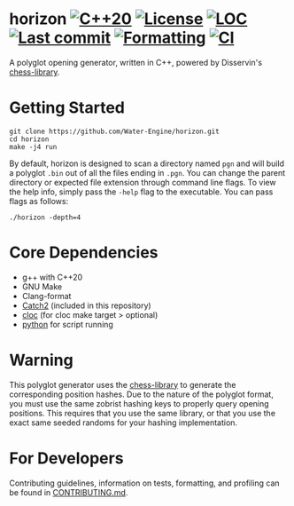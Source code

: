 # horizon [![C++20](https://img.shields.io/badge/C%2B%2B-20-blue?logo=c%2B%2B&logoColor=white)](https://en.cppreference.com/w/cpp/20.html) [![License](https://img.shields.io/github/license/Water-Engine/horizon)](LICENSE) [![LOC](https://img.shields.io/endpoint?url=https://raw.githubusercontent.com/Water-Engine/horizon/loc/.github/loc_badge.json)](https://github.com/Water-Engine/horizon/actions/workflows/loc.yml) [![Last commit](https://img.shields.io/github/last-commit/Water-Engine/horizon)](https://github.com/Water-Engine/horizon) [![Formatting](https://github.com/Water-Engine/horizon/actions/workflows/format.yml/badge.svg)](https://github.com/Water-Engine/horizon/actions/workflows/format.yml) [![CI](https://github.com/Water-Engine/horizon/actions/workflows/ci.yml/badge.svg)](https://github.com/Water-Engine/horizon/actions/workflows/ci.yml)
A polyglot opening generator, written in C++, powered by Disservin's [chess-library](https://github.com/Disservin/chess-library).

# Getting Started
```shell
git clone https://github.com/Water-Engine/horizon.git
cd horizon
make -j4 run
```

By default, horizon is designed to scan a directory named `pgn` and will build a polyglot `.bin` out of all the files ending in `.pgn`. You can change the parent directory or expected file extension through command line flags. To view the help info, simply pass the `-help` flag to the executable. You can pass flags as follows:
```shell
./horizon -depth=4
```

# Core Dependencies
- g++ with C++20
- GNU Make
- Clang-format
- [Catch2](https://github.com/catchorg/Catch2) (included in this repository)
- [cloc](https://github.com/AlDanial/cloc) (for cloc make target > optional)
- [python](https://www.python.org/downloads/) for script running

# Warning
This polyglot generator uses the [chess-library](https://github.com/Disservin/chess-library) to generate the corresponding position hashes. Due to the nature of the polyglot format, you must use the same zobrist hashing keys to properly query opening positions. This requires that you use the same library, or that you use the exact same seeded randoms for your hashing implementation.

# For Developers
Contributing guidelines, information on tests, formatting, and profiling can be found in [CONTRIBUTING.md](.github/CONTRIBUTING.md).
